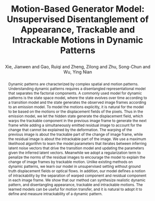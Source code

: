 ---
layout: pub
type: article
key: dyngen
title: >
    Motion-Based Generator Model: Unsupervised Disentanglement of Appearance, Trackable and Intrackable Motions in Dynamic Patterns
author: Xie, Jianwen and Gao, Ruiqi and Zheng, Zilong and Zhu, Song-Chun and Wu, Ying Nian
equalauthor: Xie, Jianwen and Gao, Ruiqi
website: http://www.stat.ucla.edu/~jxie/MotionBasedGenerator/MotionBasedGenerator.html
arxiv: 1911.11294
abbr: AAAI'20
award: Oral
img: Motion-DynGen/deform.gif
code: https://github.com/jianwen-xie/Dynamic_generator
journal: The Thirty-Fourth AAAI Conference on Artificial Intelligence (AAAI)
year: 2020
abstract: >
    Dynamic patterns are characterized by complex spatial and motion patterns. Understanding dynamic patterns requires a disentangled representational model that separates the factorial components. A commonly used model for dynamic patterns is the state space model, where the state evolves over time according to a transition model and the state generates the observed image frames according to an emission model. To model the motions explicitly, it is natural for the model to be based on the motions or the displacement fields of the pixels. Thus in the emission model, we let the hidden state generate the displacement field, which warps the trackable component in the previous image frame to generate the next frame while adding a simultaneously emitted residual image to account for the change that cannot be explained by the deformation. The warping of the previous image is about the trackable part of the change of image frame, while the residual image is about the intrackable part of the image. We use a maximum likelihood algorithm to learn the model parameters that iterates between inferring latent noise vectors that drive the transition model and updating the parameters given the inferred latent vectors. Meanwhile we adopt a regularization term to penalize the norms of the residual images to encourage the model to explain the change of image frames by trackable motion. Unlike existing methods on dynamic patterns, we learn our model in unsupervised setting without ground truth displacement fields or optical flows. In addition, our model defines a notion of intrackability by the separation of warped component and residual component in each image frame. We show that our method can synthesize realistic dynamic pattern, and disentangling appearance, trackable and intrackable motions. The learned models can be useful for motion transfer, and it is natural to adopt it to define and measure intrackability of a dynamic pattern.
bibtex: >
    @article{xie2020motion,
        title={Motion-Based Generator Model: Unsupervised Disentanglement of Appearance, Trackable and Intrackable Motions in Dynamic Patterns},
        author={Xie, Jianwen and Gao, Ruiqi and Zheng, Zilong and Zhu, Song-Chun and Wu, Ying Nian},
        journal={The Thirty-Fourth AAAI Conference on Artificial Intelligence (AAAI)},
        year={2020}
    } 
 
---